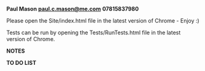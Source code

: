 **Paul Mason**
**paul.c.mason@me.com**
**07815837980**

Please open the Site/index.html file in the latest version of Chrome - Enjoy :)

Tests can be run by opening the Tests/RunTests.html file in the latest version of Chrome.

**NOTES**





**TO DO LIST**


